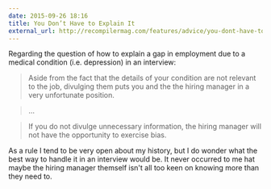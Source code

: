 ```yaml
---
date: 2015-09-26 18:16
title: You Don’t Have to Explain It
external_url: http://recompilermag.com/features/advice/you-dont-have-to-explain-it/
---
```

Regarding the question of how to explain a gap in employment due to a medical condition (i.e. depression) in an interview:

>Aside from the fact that the details of your condition are not relevant to the job, divulging them puts you and the the hiring manager in a very unfortunate position.

>…

>If you do not divulge unnecessary information, the hiring manager will not have the opportunity to exercise bias.

As a rule I tend to be very open about my history, but I do wonder what the best way to handle it in an interview would be. It never occurred to me hat maybe the hiring manager themself isn't all too keen on knowing more than they need to.
